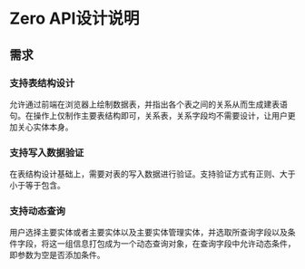 # Zero API设计说明







## 需求

### 支持表结构设计

允许通过前端在浏览器上绘制数据表，并指出各个表之间的关系从而生成建表语句。在操作上仅制作主要表结构即可，关系表，关系字段均不需要设计，让用户更加关心实体本身。



### 支持写入数据验证

在表结构设计基础上，需要对表的写入数据进行验证。支持验证方式有正则、大于小于等于包含。



### 支持动态查询

用户选择主要实体或者主要实体以及主要实体管理实体，并选取所查询字段以及条件字段，将这一组信息打包成为一个动态查询对象，在查询字段中允许动态条件，即参数为空是否添加条件。